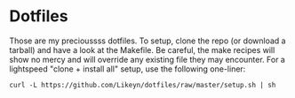 Dotfiles
========

Those are my precioussss dotfiles. To setup, clone the repo (or download a tarball) and have a look at the Makefile. Be careful, the make recipes will show no mercy and will override any existing file they may encounter. For a lightspeed "clone + install all" setup, use the following one-liner:

```shell
curl -L https://github.com/Likeyn/dotfiles/raw/master/setup.sh | sh
```
